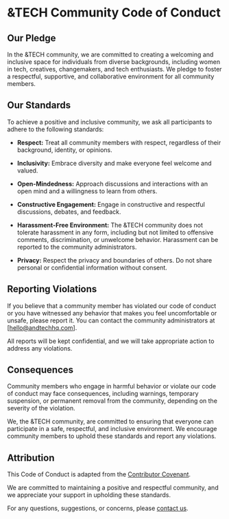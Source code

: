 # &TECH Community Code of Conduct

## Our Pledge

In the &TECH community, we are committed to creating a welcoming and inclusive space for individuals from diverse backgrounds, including women in tech, creatives, changemakers, and tech enthusiasts. We pledge to foster a respectful, supportive, and collaborative environment for all community members.

## Our Standards

To achieve a positive and inclusive community, we ask all participants to adhere to the following standards:

- **Respect:** Treat all community members with respect, regardless of their background, identity, or opinions.

- **Inclusivity:** Embrace diversity and make everyone feel welcome and valued.

- **Open-Mindedness:** Approach discussions and interactions with an open mind and a willingness to learn from others.

- **Constructive Engagement:** Engage in constructive and respectful discussions, debates, and feedback.

- **Harassment-Free Environment:** The &TECH community does not tolerate harassment in any form, including but not limited to offensive comments, discrimination, or unwelcome behavior. Harassment can be reported to the community administrators.

- **Privacy:** Respect the privacy and boundaries of others. Do not share personal or confidential information without consent.

## Reporting Violations

If you believe that a community member has violated our code of conduct or you have witnessed any behavior that makes you feel uncomfortable or unsafe, please report it. You can contact the community administrators at [hello@andtechhq.com].

All reports will be kept confidential, and we will take appropriate action to address any violations.

## Consequences

Community members who engage in harmful behavior or violate our code of conduct may face consequences, including warnings, temporary suspension, or permanent removal from the community, depending on the severity of the violation.

We, the &TECH community, are committed to ensuring that everyone can participate in a safe, respectful, and inclusive environment. We encourage community members to uphold these standards and report any violations.

## Attribution

This Code of Conduct is adapted from the [Contributor Covenant](https://www.contributor-covenant.org/version/2/0/code_of_conduct.html).

We are committed to maintaining a positive and respectful community, and we appreciate your support in upholding these standards.

For any questions, suggestions, or concerns, please [contact us](mailto:hello@andtechhq.com).
